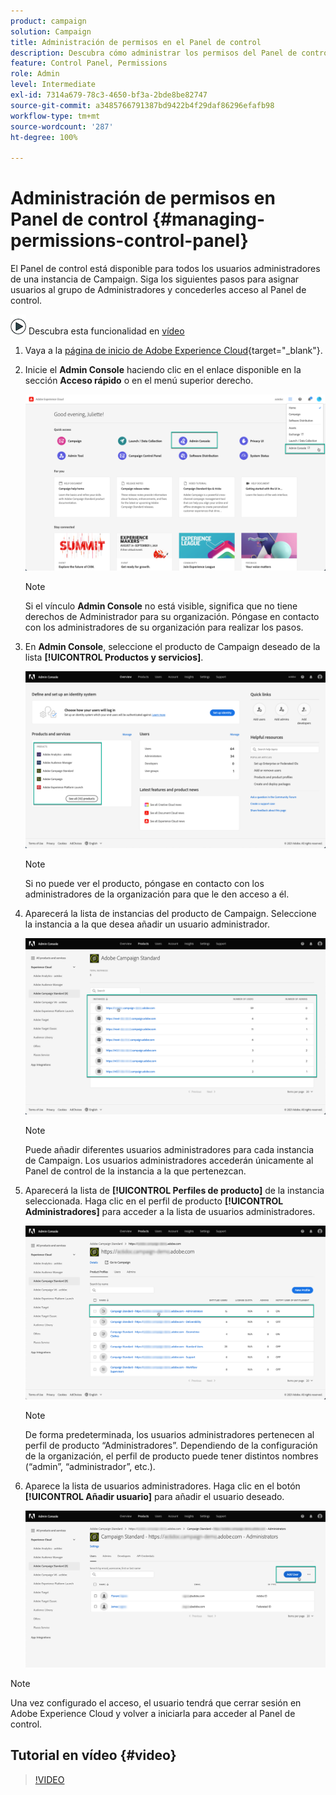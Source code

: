 ```yaml
---
product: campaign
solution: Campaign
title: Administración de permisos en el Panel de control
description: Descubra cómo administrar los permisos del Panel de control
feature: Control Panel, Permissions
role: Admin
level: Intermediate
exl-id: 7314a679-78c3-4650-bf3a-2bde8be82747
source-git-commit: a3485766791387bd9422b4f29daf86296efafb98
workflow-type: tm+mt
source-wordcount: '287'
ht-degree: 100%

---
```


# Administración de permisos en Panel de control {#managing-permissions-control-panel}

El Panel de control está disponible para todos los usuarios administradores de una instancia de Campaign. Siga los siguientes pasos para asignar usuarios al grupo de Administradores y concederles acceso al Panel de control.

![](assets/do-not-localize/how-to-video.png) Descubra esta funcionalidad en [vídeo](../../discover/using/managing-permissions.md#video)

1. Vaya a la [página de inicio de Adobe Experience Cloud](https://experiencecloud.adobe.com/){target="_blank"}.

1. Inicie el **Admin Console** haciendo clic en el enlace disponible en la sección **Acceso rápido** o en el menú superior derecho.

   ![](assets/do-not-localize/control_panel_admin-console.png)

   >[!NOTE]
   >
   >Si el vínculo **Admin Console** no está visible, significa que no tiene derechos de Administrador para su organización. Póngase en contacto con los administradores de su organización para realizar los pasos.

1. En **Admin Console**, seleccione el producto de Campaign deseado de la lista **[!UICONTROL Productos y servicios]**.

   ![](assets/do-not-localize/control_panel_product-list.png)

   >[!NOTE]
   >
   >Si no puede ver el producto, póngase en contacto con los administradores de la organización para que le den acceso a él.

1. Aparecerá la lista de instancias del producto de Campaign. Seleccione la instancia a la que desea añadir un usuario administrador.

   ![](assets/do-not-localize/control_panel_add_user_4.png)

   >[!NOTE]
   >
   >Puede añadir diferentes usuarios administradores para cada instancia de Campaign. Los usuarios administradores accederán únicamente al Panel de control de la instancia a la que pertenezcan.

1. Aparecerá la lista de **[!UICONTROL Perfiles de producto]** de la instancia seleccionada. Haga clic en el perfil de producto **[!UICONTROL Administradores]** para acceder a la lista de usuarios administradores.

   ![](assets/do-not-localize/control_panel_add_user_5.png)

   >[!NOTE]
   >
   >De forma predeterminada, los usuarios administradores pertenecen al perfil de producto “Administradores”. Dependiendo de la configuración de la organización, el perfil de producto puede tener distintos nombres (“admin”, “administrador”, etc.).

1. Aparece la lista de usuarios administradores. Haga clic en el botón **[!UICONTROL Añadir usuario]** para añadir el usuario deseado.

   ![](assets/do-not-localize/control_panel_add_user_6.png)

>[!NOTE]
>
>Una vez configurado el acceso, el usuario tendrá que cerrar sesión en Adobe Experience Cloud y volver a iniciarla para acceder al Panel de control.

## Tutorial en vídeo {#video}

>[!VIDEO](https://video.tv.adobe.com/v/27147?quality=12)

